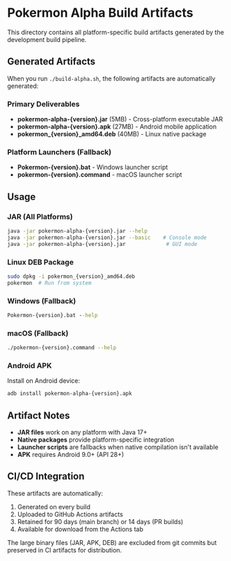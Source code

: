 # Pokermon Alpha Build Artifacts

This directory contains all platform-specific build artifacts generated by the development build pipeline.

## Generated Artifacts

When you run `./build-alpha.sh`, the following artifacts are automatically generated:

### Primary Deliverables
- **pokermon-alpha-{version}.jar** (5MB) - Cross-platform executable JAR
- **pokermon-alpha-{version}.apk** (27MB) - Android mobile application
- **pokermon_{version}_amd64.deb** (40MB) - Linux native package

### Platform Launchers (Fallback)
- **Pokermon-{version}.bat** - Windows launcher script
- **pokermon-{version}.command** - macOS launcher script

## Usage

### JAR (All Platforms)
```bash
java -jar pokermon-alpha-{version}.jar --help
java -jar pokermon-alpha-{version}.jar --basic    # Console mode
java -jar pokermon-alpha-{version}.jar             # GUI mode
```

### Linux DEB Package
```bash
sudo dpkg -i pokermon_{version}_amd64.deb
pokermon  # Run from system
```

### Windows (Fallback)
```cmd
Pokermon-{version}.bat --help
```

### macOS (Fallback)
```bash
./pokermon-{version}.command --help
```

### Android APK
Install on Android device:
```bash
adb install pokermon-alpha-{version}.apk
```

## Artifact Notes

- **JAR files** work on any platform with Java 17+
- **Native packages** provide platform-specific integration
- **Launcher scripts** are fallbacks when native compilation isn't available
- **APK** requires Android 9.0+ (API 28+)

## CI/CD Integration

These artifacts are automatically:
1. Generated on every build
2. Uploaded to GitHub Actions artifacts
3. Retained for 90 days (main branch) or 14 days (PR builds)
4. Available for download from the Actions tab

The large binary files (JAR, APK, DEB) are excluded from git commits but preserved in CI artifacts for distribution.
